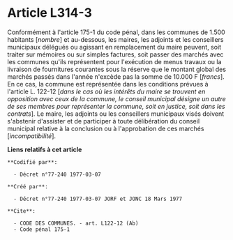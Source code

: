 # Article L314-3

Conformément à l'article 175-1 du code pénal, dans les communes de 1.500 habitants [*nombre*] et au-dessous, les maires, les
adjoints et les conseillers municipaux délégués ou agissant en remplacement du maire peuvent, soit traiter sur mémoires ou
sur simples factures, soit passer des marchés avec les communes qu'ils représentent pour l'exécution de menus travaux ou la
livraison de fournitures courantes sous la réserve que le montant global des marchés passés dans l'année n'excède pas la
somme de 10.000 F [*francs*]. En ce cas, la commune est représentée dans les conditions prévues à l'article L. 122-12 [*dans
le cas où les intérêts du maire se trouvent en opposition avec ceux de la commune, le conseil municipal désigne un autre de
ses membres pour représenter la commune, soit en justice, soit dans les contrats*]. Le maire, les adjoints ou les conseillers
municipaux visés doivent s'abstenir d'assister et de participer à toute délibération du conseil municipal relative à la
conclusion ou à l'approbation de ces marchés [*incompatibilité*].

**Liens relatifs à cet article**

	**Codifié par**:

	  - Décret n°77-240 1977-03-07

	**Créé par**:

	  - Décret n°77-240 1977-03-07 JORF et JONC 18 Mars 1977

	**Cite**:

	  - CODE DES COMMUNES. - art. L122-12 (Ab)
	  - Code pénal 175-1
